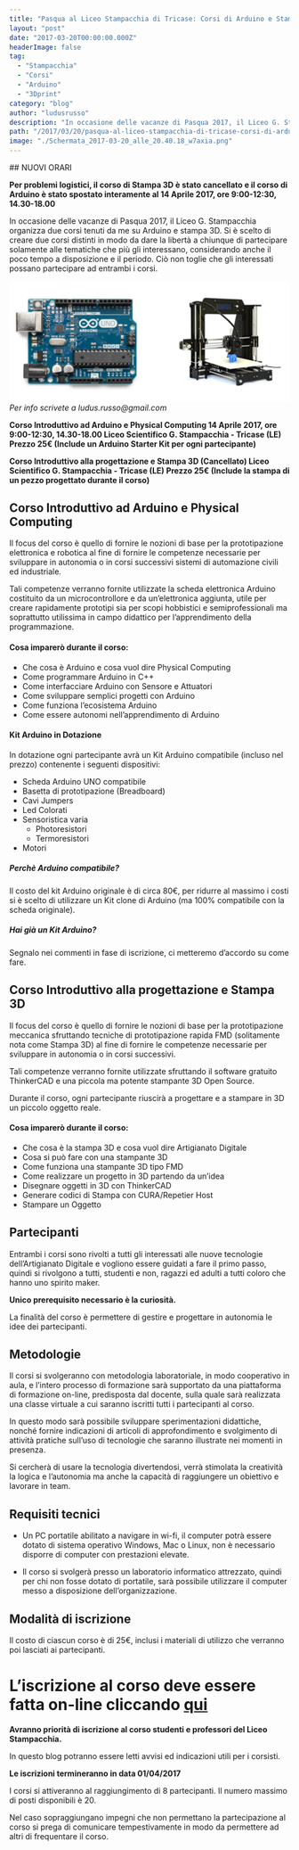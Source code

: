 ```yaml
---
title: "Pasqua al Liceo Stampacchia di Tricase: Corsi di Arduino e Stampa 3D"
layout: "post"
date: "2017-03-20T00:00:00.000Z"
headerImage: false
tag: 
  - "Stampacchia"
  - "Corsi"
  - "Arduino"
  - "3Dprint"
category: "blog"
author: "ludusrusso"
description: "In occasione delle vacanze di Pasqua 2017, il Liceo G. Stampacchia organizza due corsi tenuti da me su Arduino e stampa 3D."
path: "/2017/03/20/pasqua-al-liceo-stampacchia-di-tricase-corsi-di-arduino-e-stampa-3d/"
image: "./Schermata_2017-03-20_alle_20.40.18_w7axia.png"
---
```


## NUOVI ORARI

**Per problemi logistici, il corso di Stampa 3D è stato cancellato e il corso di Arduino è stato spostato interamente al 14 Aprile 2017, ore 9:00-12:30, 14.30-18.00**

In occasione delle vacanze di Pasqua 2017, il Liceo G. Stampacchia organizza due corsi tenuti da me su Arduino e stampa 3D.
Si è scelto di creare due corsi distinti in modo da dare la libertà a chiunque di partecipare solamente alle tematiche che più gli interessano, considerando anche il poco tempo a disposizione e il periodo. Ciò non toglie che gli interessati possano partecipare ad entrambi i corsi.

![Locandina Corso](./Schermata_2017-03-20_alle_20.40.18_w7axia.png)
_Per info scrivete a ludus.russo@gmail.com_

**Corso Introduttivo ad Arduino e Physical Computing
14 Aprile 2017, ore 9:00-12:30, 14.30-18.00
Liceo Scientifico G. Stampacchia - Tricase (LE)
Prezzo 25€ (Include un Arduino Starter Kit per ogni partecipante)**

**Corso Introduttivo alla progettazione e Stampa 3D (Cancellato)
Liceo Scientifico G. Stampacchia - Tricase (LE)
Prezzo 25€ (Include la stampa di un pezzo progettato durante il corso)**

## Corso Introduttivo ad Arduino e Physical Computing

Il focus del corso è quello di fornire le nozioni di base per la prototipazione elettronica e robotica al fine di fornire le competenze necessarie per sviluppare in autonomia o in corsi successivi sistemi di automazione civili ed industriale.

Tali competenze verranno fornite utilizzate la scheda elettronica Arduino costituito da un microcontrollore e da un’elettronica aggiunta, utile per creare rapidamente prototipi sia per scopi hobbistici e semiprofessionali ma soprattutto utilissima in campo didattico per l’apprendimento della programmazione.

#### Cosa imparerò durante il corso:

- Che cosa è Arduino e cosa vuol dire Physical Computing
- Come programmare Arduino in C++
- Come interfacciare Arduino con Sensore e Attuatori
- Come sviluppare semplici progetti con Arduino
- Come funziona l’ecosistema Arduino
- Come essere autonomi nell’apprendimento di Arduino

#### Kit Arduino in Dotazione

In dotazione ogni partecipante avrà un Kit Arduino compatibile (incluso nel prezzo) contenente i seguenti dispositivi:

- Scheda Arduino UNO compatibile
- Basetta di prototipazione (Breadboard)
- Cavi Jumpers
- Led Colorati
- Sensoristica varia
  - Photoresistori
  - Termoresistori
- Motori

##### Perchè Arduino compatibile?

Il costo del kit Arduino originale è di circa 80€, per ridurre al massimo i costi si è scelto di utilizzare un Kit clone di Arduino (ma 100% compatibile con la scheda originale).

##### Hai già un Kit Arduino?

Segnalo nei commenti in fase di iscrizione, ci metteremo d’accordo su come fare.

## Corso Introduttivo alla progettazione e Stampa 3D

Il focus del corso è quello di fornire le nozioni di base per la prototipazione meccanica sfruttando tecniche di prototipazione rapida FMD (solitamente nota come Stampa 3D) al fine di fornire le competenze necessarie per sviluppare in autonomia o in corsi successivi.

Tali competenze verranno fornite utilizzate sfruttando il software gratuito ThinkerCAD e una piccola ma potente stampante 3D Open Source.

Durante il corso, ogni partecipante riuscirà a progettare e a stampare in 3D un piccolo oggetto reale.

#### Cosa imparerò durante il corso:

- Che cosa è la stampa 3D e cosa vuol dire Artigianato Digitale
- Cosa si può fare con una stampante 3D
- Come funziona una stampante 3D tipo FMD
- Come realizzare un progetto in 3D partendo da un’idea
- Disegnare oggetti in 3D con ThinkerCAD
- Generare codici di Stampa con CURA/Repetier Host
- Stampare un Oggetto

## Partecipanti

Entrambi i corsi sono rivolti a tutti gli interessati alle nuove tecnologie dell’Artigianato Digitale e vogliono essere guidati a fare il primo passo, quindi si rivolgono a tutti, studenti e non, ragazzi ed adulti a tutti coloro che hanno uno spirito maker.

**Unico prerequisito necessario è la curiosità.**

La finalità del corso è permettere di gestire e progettare in autonomia le idee dei partecipanti.

## Metodologie

Il corsi si svolgeranno con metodologia laboratoriale, in modo cooperativo in aula, e l’intero processo di formazione sarà supportato da una piattaforma di formazione on-line, predisposta dal docente, sulla quale sarà realizzata una classe virtuale a cui saranno iscritti tutti i partecipanti al corso.

In questo modo sarà possibile sviluppare sperimentazioni didattiche, nonché fornire indicazioni di articoli di approfondimento e svolgimento di attività pratiche sull’uso di tecnologie che saranno illustrate nei momenti in presenza.

Si cercherà di usare la tecnologia divertendosi, verrà stimolata la creatività la logica e l’autonomia ma anche la capacità di raggiungere un obiettivo e lavorare in team.

## Requisiti tecnici

- Un PC portatile abilitato a navigare in wi-fi, il computer potrà essere dotato di sistema operativo Windows, Mac o Linux, non è necessario disporre di computer con prestazioni elevate.

- Il corso si svolgerà presso un laboratorio informatico attrezzato, quindi per chi non fosse dotato di portatile, sarà possibile utilizzare il computer messo a disposizione dell’organizzazione.

## Modalità di iscrizione

Il costo di ciascun corso è di 25€, inclusi i materiali di utilizzo che verranno poi lasciati ai partecipanti.

# L’iscrizione al corso deve essere fatta on-line cliccando [qui](https://goo.gl/forms/Gv226pPZnTbWX3Xu1)

**Avranno priorità di iscrizione al corso studenti e professori del Liceo Stampacchia.**

In questo blog potranno essere letti avvisi ed indicazioni utili per i corsisti.

**Le iscrizioni termineranno in data 01/04/2017**

I corsi si attiveranno al raggiungimento di 8 partecipanti. Il numero massimo di posti disponibili è 20.

Nel caso sopraggiungano impegni che non permettano la partecipazione al corso si prega di comunicare tempestivamente in modo da permettere ad altri di frequentare il corso.
